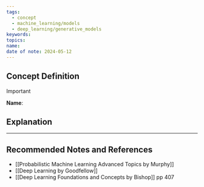 ```yaml
---
tags:
  - concept
  - machine_learning/models
  - deep_learning/generative_models
keywords: 
topics: 
name: 
date of note: 2024-05-12
---
```


## Concept Definition

>[!important]
>**Name**: 



## Explanation





-----------
##  Recommended Notes and References



- [[Probabilistic Machine Learning Advanced Topics by Murphy]]
- [[Deep Learning by Goodfellow]]
- [[Deep Learning Foundations and Concepts by Bishop]] pp 407